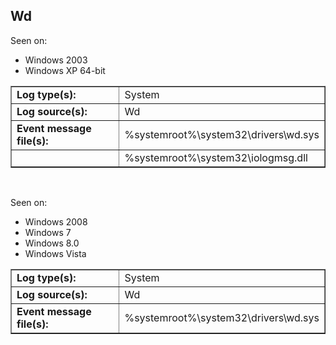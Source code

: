 ## Wd

Seen on:
* Windows 2003
* Windows XP 64-bit

<table border="1" class="docutils">
  <tbody>
    <tr>
      <td><b>Log type(s):</b></td>
      <td>System</td>
    </tr>
    <tr>
      <td><b>Log source(s):</b></td>
      <td>Wd</td>
    </tr>
    <tr>
      <td><b>Event message file(s):</b></td>
      <td>%systemroot%\system32\drivers\wd.sys</td>
    </tr>
    <tr>
      <td>&nbsp;</td>
      <td>%systemroot%\system32\iologmsg.dll</td>
    </tr>
  </tbody>
</table>

&nbsp;

Seen on:
* Windows 2008
* Windows 7
* Windows 8.0
* Windows Vista

<table border="1" class="docutils">
  <tbody>
    <tr>
      <td><b>Log type(s):</b></td>
      <td>System</td>
    </tr>
    <tr>
      <td><b>Log source(s):</b></td>
      <td>Wd</td>
    </tr>
    <tr>
      <td><b>Event message file(s):</b></td>
      <td>%systemroot%\system32\drivers\wd.sys</td>
    </tr>
  </tbody>
</table>

&nbsp;

